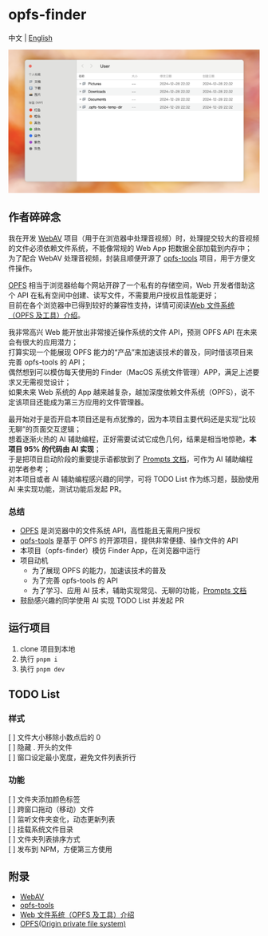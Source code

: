 # opfs-finder

中文 | [English](./README_US.md)

![preview img](./preview.png)

## 作者碎碎念

我在开发 [WebAV][1] 项目（用于在浏览器中处理音视频）时，处理提交较大的音视频的文件必须依赖文件系统，不能像常规的 Web App 把数据全部加载到内存中；  
为了配合 WebAV 处理音视频，封装且顺便开源了 [opfs-tools][2] 项目，用于方便文件操作。

[OPFS][4] 相当于浏览器给每个网站开辟了一个私有的存储空间，Web 开发者借助这个 API 在私有空间中创建、读写文件，不需要用户授权且性能更好；  
目前在各个浏览器中已得到较好的兼容性支持，详情可阅读[Web 文件系统（OPFS 及工具）介绍][3]。

我非常高兴 Web 能开放出非常接近操作系统的文件 API，预测 OPFS API 在未来会有很大的应用潜力；  
打算实现一个能展现 OPFS 能力的“产品”来加速该技术的普及，同时借该项目来完善 opfs-tools 的 API；  
偶然想到可以模仿每天使用的 Finder（MacOS 系统文件管理）APP，满足上述要求又无需视觉设计；  
如果未来 Web 系统的 App 越来越复杂，越加深度依赖文件系统（OPFS），说不定该项目还能成为第三方应用的文件管理器。

最开始对于是否开启本项目还是有点犹豫的，因为本项目主要代码还是实现“比较无聊”的页面交互逻辑；  
想着逐渐火热的 AI 辅助编程，正好需要试试它成色几何，结果是相当地惊艳，**本项目 95% 的代码由 AI 实现**；  
于是把项目启动阶段的重要提示语都放到了 [Prompts 文档](./prompts.md)，可作为 AI 辅助编程初学者参考；  
对本项目或者 AI 辅助编程感兴趣的同学，可将 TODO List 作为练习题，鼓励使用 AI 来实现功能，测试功能后发起 PR。

### 总结

- [OPFS][4] 是浏览器中的文件系统 API，高性能且无需用户授权
- [opfs-tools][2] 是基于 OPFS 的开源项目，提供非常便捷、操作文件的 API
- 本项目（opfs-finder）模仿 Finder App，在浏览器中运行
- 项目动机
  - 为了展现 OPFS 的能力，加速该技术的普及
  - 为了完善 opfs-tools 的 API
  - 为了学习、应用 AI 技术，辅助实现常见、无聊的功能，[Prompts 文档](./prompts.md)
- 鼓励感兴趣的同学使用 AI 实现 TODO List 并发起 PR

## 运行项目

1. clone 项目到本地
2. 执行 `pnpm i`
3. 执行 `pnpm dev`

## TODO List

### 样式

[ ] 文件大小移除小数点后的 0  
[ ] 隐藏 . 开头的文件  
[ ] 窗口设定最小宽度，避免文件列表折行

### 功能

[ ] 文件夹添加颜色标签  
[ ] 跨窗口拖动（移动）文件  
[ ] 监听文件夹变化，动态更新列表  
[ ] 挂载系统文件目录  
[ ] 文件夹列表排序方式  
[ ] 发布到 NPM，方便第三方使用

## 附录

- [WebAV][1]
- [opfs-tools][2]
- [Web 文件系统（OPFS 及工具）介绍][3]
- [OPFS(Origin private file system)][4]

[1]: https://github.com/bilibili/WebAV
[2]: https://github.com/hughfenghen/opfs-tools
[3]: https://hughfenghen.github.io/posts/2024/03/14/web-storage-and-opfs/
[4]: https://developer.mozilla.org/zh-CN/docs/Web/API/File_System_API/Origin_private_file_system
